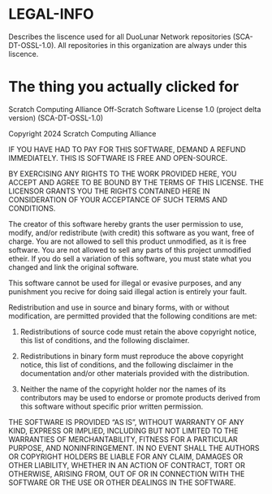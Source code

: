 # LEGAL-INFO
Describes the liscence used for all DuoLunar Network repositories (SCA-DT-OSSL-1.0). All repositories in this organization are always under this liscence.
# The thing you actually clicked for
Scratch Computing Alliance Off-Scratch Software License 1.0 (project delta version) (SCA-DT-OSSL-1.0)

Copyright 2024 Scratch Computing Alliance

IF YOU HAVE HAD TO PAY FOR THIS SOFTWARE, DEMAND A REFUND IMMEDIATELY. THIS IS SOFTWARE IS FREE AND OPEN-SOURCE.

BY EXERCISING ANY RIGHTS TO THE WORK PROVIDED HERE, YOU ACCEPT AND AGREE TO BE BOUND BY THE TERMS OF THIS LICENSE. THE LICENSOR GRANTS YOU THE RIGHTS CONTAINED HERE IN CONSIDERATION OF YOUR ACCEPTANCE OF SUCH TERMS AND CONDITIONS.

The creator of this software hereby grants the user permission to use, modify, and/or redistribute (with credit) this software as you want, free of charge. You are not allowed to sell this product unmodified, as it is free software. You are not allowed to sell any parts of this project unmodified etheir. If you do sell a variation of this software, you must state what you changed and link the original software.

This software cannot be used for illegal or evasive purposes, and any punishment you recive for doing said illegal action is entirely your fault.

Redistribution and use in source and binary forms, with or without modification, are permitted provided that the following conditions are met:

1. Redistributions of source code must retain the above copyright notice, this list of conditions, and the following disclaimer.

2. Redistributions in binary form must reproduce the above copyright notice, this list of conditions, and the following disclaimer in the documentation and/or other materials provided with the distribution.

3. Neither the name of the copyright holder nor the names of its contributors may be used to endorse or promote products derived from this software without specific prior written permission.

THE SOFTWARE IS PROVIDED “AS IS”, WITHOUT WARRANTY OF ANY KIND, EXPRESS OR IMPLIED, INCLUDING BUT NOT LIMITED TO THE WARRANTIES OF MERCHANTABILITY, FITNESS FOR A PARTICULAR PURPOSE, AND NONINFRINGEMENT. IN NO EVENT SHALL THE AUTHORS OR COPYRIGHT HOLDERS BE LIABLE FOR ANY CLAIM, DAMAGES OR OTHER LIABILITY, WHETHER IN AN ACTION OF CONTRACT, TORT OR OTHERWISE, ARISING FROM, OUT OF OR IN CONNECTION WITH THE SOFTWARE OR THE USE OR OTHER DEALINGS IN THE SOFTWARE.
